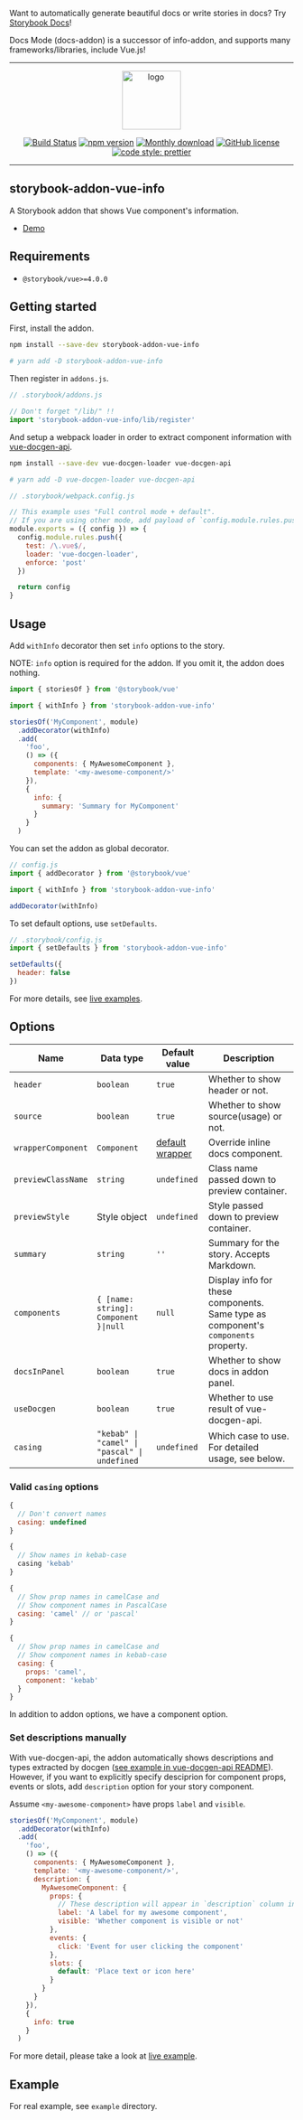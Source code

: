 Want to automatically generate beautiful docs or write stories in docs?
Try [Storybook Docs](https://github.com/storybookjs/storybook/tree/master/addons/docs)!

Docs Mode (docs-addon) is a successor of info-addon, and supports many frameworks/libraries, include Vue.js!

---

<div align="center">
  
  <img src="./assets/logo.png" width="104" alt="logo">
  <br/>

[![Build Status](https://travis-ci.com/pocka/storybook-addon-vue-info.svg?branch=master)](https://travis-ci.com/pocka/storybook-addon-vue-info)
[![npm version](https://badge.fury.io/js/storybook-addon-vue-info.svg)](https://badge.fury.io/js/storybook-addon-vue-info)
[![Monthly download](https://img.shields.io/npm/dm/storybook-addon-vue-info.svg)](https://www.npmjs.com/package/storybook-addon-vue-info)
[![GitHub license](https://img.shields.io/github/license/pocka/storybook-addon-vue-info.svg)](https://github.com/pocka/storybook-addon-vue-info/blob/master/LICENSE)
[![code style: prettier](https://img.shields.io/badge/code_style-prettier-ff69b4.svg)](https://github.com/prettier/prettier)

</div>

<hr/>

## storybook-addon-vue-info

A Storybook addon that shows Vue component's information.

- [Demo][live examples]

## Requirements

- `@storybook/vue>=4.0.0`

## Getting started

First, install the addon.

```sh
npm install --save-dev storybook-addon-vue-info

# yarn add -D storybook-addon-vue-info
```

Then register in `addons.js`.

```js
// .storybook/addons.js

// Don't forget "/lib/" !!
import 'storybook-addon-vue-info/lib/register'
```

And setup a webpack loader in order to extract component information with [vue-docgen-api](https://github.com/vue-styleguidist/vue-docgen-api).

```sh
npm install --save-dev vue-docgen-loader vue-docgen-api

# yarn add -D vue-docgen-loader vue-docgen-api
```

```js
// .storybook/webpack.config.js

// This example uses "Full control mode + default".
// If you are using other mode, add payload of `config.module.rules.push` to rules list.
module.exports = ({ config }) => {
  config.module.rules.push({
    test: /\.vue$/,
    loader: 'vue-docgen-loader',
    enforce: 'post'
  })

  return config
}
```

## Usage

Add `withInfo` decorator then set `info` options to the story.

NOTE: `info` option is required for the addon. If you omit it, the addon does nothing.

```js
import { storiesOf } from '@storybook/vue'

import { withInfo } from 'storybook-addon-vue-info'

storiesOf('MyComponent', module)
  .addDecorator(withInfo)
  .add(
    'foo',
    () => ({
      components: { MyAwesomeComponent },
      template: '<my-awesome-component/>'
    }),
    {
      info: {
        summary: 'Summary for MyComponent'
      }
    }
  )
```

You can set the addon as global decorator.

```js
// config.js
import { addDecorator } from '@storybook/vue'

import { withInfo } from 'storybook-addon-vue-info'

addDecorator(withInfo)
```

To set default options, use `setDefaults`.

```js
// .storybook/config.js
import { setDefaults } from 'storybook-addon-vue-info'

setDefaults({
  header: false
})
```

For more details, see [live examples].

## Options

| Name               | Data type                                     | Default value                                       | Description                                                                        |
| ------------------ | --------------------------------------------- | --------------------------------------------------- | ---------------------------------------------------------------------------------- |
| `header`           | `boolean`                                     | `true`                                              | Whether to show header or not.                                                     |
| `source`           | `boolean`                                     | `true`                                              | Whether to show source(usage) or not.                                              |
| `wrapperComponent` | `Component`                                   | [default wrapper](src/components/Wrapper/index.vue) | Override inline docs component.                                                    |
| `previewClassName` | `string`                                      | `undefined`                                         | Class name passed down to preview container.                                       |
| `previewStyle`     | Style object                                  | `undefined`                                         | Style passed down to preview container.                                            |
| `summary`          | `string`                                      | `''`                                                | Summary for the story. Accepts Markdown.                                           |
| `components`       | `{ [name: string]: Component }\|null`         | `null`                                              | Display info for these components. Same type as component's `components` property. |
| `docsInPanel`      | `boolean`                                     | `true`                                              | Whether to show docs in addon panel.                                               |
| `useDocgen`        | `boolean`                                     | `true`                                              | Whether to use result of vue-docgen-api.                                           |
| `casing`           | `"kebab" \| "camel" \| "pascal" \| undefined` | `undefined`                                         | Which case to use. For detailed usage, see below.                                  |

### Valid `casing` options

```js
{
  // Don't convert names
  casing: undefined
}

{
  // Show names in kebab-case
  casing 'kebab'
}

{
  // Show prop names in camelCase and
  // Show component names in PascalCase
  casing: 'camel' // or 'pascal'
}

{
  // Show prop names in camelCase and
  // Show component names in kebab-case
  casing: {
    props: 'camel',
    component: 'kebab'
  }
}
```

In addition to addon options, we have a component option.

### Set descriptions manually

With vue-docgen-api, the addon automatically shows descriptions and types extracted by docgen ([see example in vue-docgen-api README](https://github.com/vue-styleguidist/vue-styleguidist/tree/dev/packages/vue-docgen-api#example)).
However, if you want to explicitly specify desciprion for component props, events or slots, add `description` option for your story component.

Assume `<my-awesome-component>` have props `label` and `visible`.

```js
storiesOf('MyComponent', module)
  .addDecorator(withInfo)
  .add(
    'foo',
    () => ({
      components: { MyAwesomeComponent },
      template: '<my-awesome-component/>',
      description: {
        MyAwesomeComponent: {
          props: {
            // These description will appear in `description` column in props table
            label: 'A label for my awesome component',
            visible: 'Whether component is visible or not'
          },
          events: {
            click: 'Event for user clicking the component'
          },
          slots: {
            default: 'Place text or icon here'
          }
        }
      }
    }),
    {
      info: true
    }
  )
```

For more detail, please take a look at [live example](https://storybook-addon-vue-info.netlify.com/?path=/story/examples-advance-usage--set-descriptions-manually).

## Example

For real example, see `example` directory.

[live examples]: https://storybook-addon-vue-info.netlify.com/?path=/story/examples-basic-usage--simple-example
